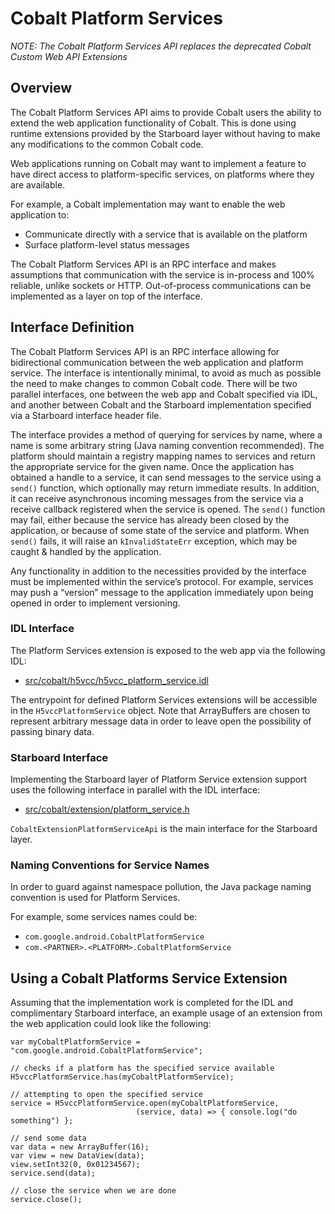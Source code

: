 # Cobalt Platform Services

_NOTE: The Cobalt Platform Services API replaces the deprecated Cobalt Custom Web API Extensions_

## Overview

The Cobalt Platform Services API aims to provide Cobalt users the ability to
extend the web application functionality of Cobalt. This is done using runtime
extensions provided by the Starboard layer without having to make any
modifications to the common Cobalt code.

Web applications running on Cobalt may want to implement a feature to have
direct access to platform-specific services, on platforms where they are
available.

For example, a Cobalt implementation may want to enable the web application to:

*   Communicate directly with a service that is available on the platform
*   Surface platform-level status messages

The Cobalt Platform Services API is an RPC interface and makes assumptions that
communication with the service is in-process and 100% reliable, unlike sockets
or HTTP. Out-of-process communications can be implemented as a layer on top of
the interface.

## Interface Definition

The Cobalt Platform Services API is an RPC interface allowing for bidirectional
communication between the web application and platform service. The interface
is intentionally minimal, to avoid as much as possible the need to make changes
to common Cobalt code. There will be two parallel interfaces, one between the
web app and Cobalt specified via IDL, and another between Cobalt and the
Starboard implementation specified via a Starboard interface header file.

The interface provides a method of querying for services by name, where a name
is some arbitrary string (Java naming convention recommended). The platform
should maintain a registry mapping names to services and return the appropriate
service for the given name. Once the application has obtained a handle to a
service, it can send messages to the service using a `send()` function, which
optionally may return immediate results. In addition, it can receive
asynchronous incoming messages from the service via a receive callback
registered when the service is opened. The `send()` function may fail, either
because the service has already been closed by the application, or because of
some state of the service and platform. When `send()` fails, it will raise an
`kInvalidStateErr` exception, which may be caught & handled by the application.

Any functionality in addition to the necessities provided by the interface must
be implemented within the service’s protocol.  For example, services may push a
“version” message to the application immediately upon being opened in order to
implement versioning.

### IDL Interface

The Platform Services extension is exposed to the web app via the following IDL:

*   [src/cobalt/h5vcc/h5vcc\_platform\_service.idl](../h5vcc/h5vcc_platform_service.idl)

The entrypoint for defined Platform Services extensions will be accessible in
the `H5vccPlatformService` object. Note that ArrayBuffers are chosen to
represent arbitrary message data in order to leave open the possibility of
passing binary data.

### Starboard Interface

Implementing the Starboard layer of Platform Service extension support uses the
following interface in parallel with the IDL interface:

*   [src/cobalt/extension/platform\_service.h](../extension/platform_service.h)

`CobaltExtensionPlatformServiceApi` is the main interface for the Starboard
layer.

### Naming Conventions for Service Names

In order to guard against namespace pollution, the Java package naming
convention is used for Platform Services.

For example, some services names could be:

*   `com.google.android.CobaltPlatformService`
*   `com.<PARTNER>.<PLATFORM>.CobaltPlatformService`

## Using a Cobalt Platforms Service Extension

Assuming that the implementation work is completed for the IDL and
complimentary Starboard interface, an example usage of an extension from the
web application could look like the following:

```
var myCobaltPlatformService = "com.google.android.CobaltPlatformService";

// checks if a platform has the specified service available
H5vccPlatformService.has(myCobaltPlatformService);

// attempting to open the specified service
service = H5vccPlatformService.open(myCobaltPlatformService,
                            (service, data) => { console.log("do something") };

// send some data
var data = new ArrayBuffer(16);
var view = new DataView(data);
view.setInt32(0, 0x01234567);
service.send(data);

// close the service when we are done
service.close();
```

